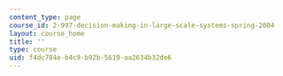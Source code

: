 ```yaml
---
content_type: page
course_id: 2-997-decision-making-in-large-scale-systems-spring-2004
layout: course_home
title: ''
type: course
uid: f4dc784e-b4c9-b92b-5619-aa2634b32de6
---
```

